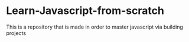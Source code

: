 # Learn-Javascript-from-scratch
This is a repository that is made in order to master  javascript via building projects
